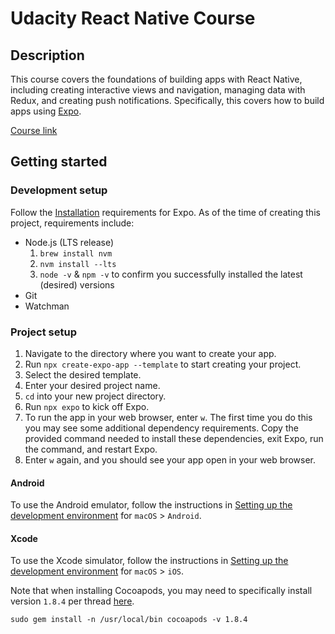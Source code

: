 # Udacity React Native Course

## Description

This course covers the foundations of building apps with React Native, including creating interactive views and navigation, managing data with Redux, and creating push notifications. Specifically, this covers how to build apps using [Expo](https://docs.expo.dev/).

[Course link](https://www.udacity.com/course/react-native--cd0444)

## Getting started

### Development setup

 Follow the [Installation](https://docs.expo.dev/get-started/installation/#requirements) requirements for Expo. As of the time of creating this project, requirements include:
   - Node.js (LTS release)
      1. `brew install nvm`
      2. `nvm install --lts`
      3. `node -v` & `npm -v` to confirm you successfully installed the latest (desired) versions
   - Git
   - Watchman

### Project setup
1. Navigate to the directory where you want to create your app.
2. Run `npx create-expo-app --template` to start creating your project.
3. Select the desired template.
4. Enter your desired project name.
5. `cd` into your new project directory.
6. Run `npx expo` to kick off Expo.
7. To run the app in your web browser, enter `w`. The first time you do this you may see some additional dependency requirements. Copy the provided command needed to install these dependencies, exit Expo, run the command, and restart Expo.
8. Enter `w` again, and you should see your app open in your web browser.

#### Android

To use the Android emulator, follow the instructions in [Setting up the development environment](https://reactnative.dev/docs/environment-setup?guide=native&platform=android) for `macOS` > `Android`.

#### Xcode

To use the Xcode simulator, follow the instructions in [Setting up the development environment](https://reactnative.dev/docs/environment-setup?guide=native&platform=ios) for `macOS` > `iOS`.

Note that when installing Cocoapods, you may need to specifically install version `1.8.4` per thread [here](https://developer.apple.com/forums/thread/668456).
```
sudo gem install -n /usr/local/bin cocoapods -v 1.8.4
```
